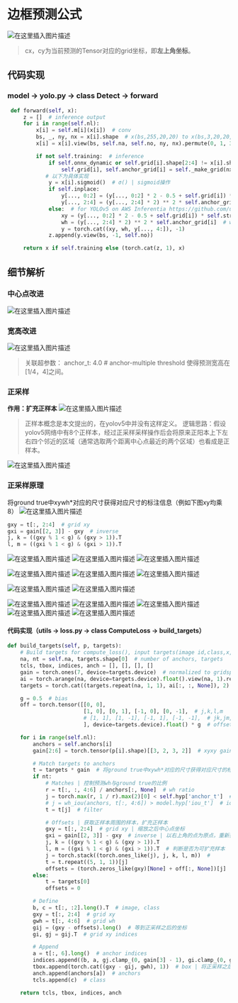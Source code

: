 ﻿# 边框预测公式
![在这里插入图片描述](https://img-blog.csdnimg.cn/4504eb357cdc4c77b8344e45d408eb43.png)
> cx，cy为当前预测的Tensor对应的grid坐标，即**左上角坐标**。
## 代码实现
### model -> yolo.py -> class Detect -> forward

```python
 def forward(self, x):
     z = []  # inference output
     for i in range(self.nl):
         x[i] = self.m[i](x[i])  # conv
         bs, _, ny, nx = x[i].shape  # x(bs,255,20,20) to x(bs,3,20,20,85)
         x[i] = x[i].view(bs, self.na, self.no, ny, nx).permute(0, 1, 3, 4, 2).contiguous()

         if not self.training:  # inference
             if self.onnx_dynamic or self.grid[i].shape[2:4] != x[i].shape[2:4]:
                 self.grid[i], self.anchor_grid[i] = self._make_grid(nx, ny, i)  # 计算grid，anchor_grid
			# 以下为具体实现
             y = x[i].sigmoid()  # σ() | sigmoid操作
             if self.inplace:
                 y[..., 0:2] = (y[..., 0:2] * 2 - 0.5 + self.grid[i]) * self.stride[i]  # xy | （2*σ(t)-0.5+c）* stride
                 y[..., 2:4] = (y[..., 2:4] * 2) ** 2 * self.anchor_grid[i]  # wh
             else:  # for YOLOv5 on AWS Inferentia https://github.com/ultralytics/yolov5/pull/2953
                 xy = (y[..., 0:2] * 2 - 0.5 + self.grid[i]) * self.stride[i]  # xy
                 wh = (y[..., 2:4] * 2) ** 2 * self.anchor_grid[i]  # wh
                 y = torch.cat((xy, wh, y[..., 4:]), -1)
             z.append(y.view(bs, -1, self.no))

     return x if self.training else (torch.cat(z, 1), x)
```

## 细节解析
### 中心点改进
![在这里插入图片描述](https://img-blog.csdnimg.cn/bd2ab3bb0be246aa9cd7d7ca5ba30197.png)
### 宽高改进
![在这里插入图片描述](https://img-blog.csdnimg.cn/6ee7a73dbd234bfb9a5b3b8e69356345.png)
>关联超参数：
>anchor_t: 4.0  # anchor-multiple threshold
>使得预测宽高在[1/4，4]之间。
### 正采样
**作用：扩充正样本**
![在这里插入图片描述](https://img-blog.csdnimg.cn/316359c1754042b39228d1543f5c92be.png)
>正样本概念是本文提出的，在yolov5中并没有这样定义。
>逻辑思路：假设yolov5网络中有8个正样本，经过正采样采样操作后会将原来正阳本上下左右四个邻近的区域（通常选取两个距离中心点最近的两个区域）也看成是正样本。

![在这里插入图片描述](https://img-blog.csdnimg.cn/21b262f6b3964697a5dcad099176f53b.png)
### 正采样原理
将ground true中xywh*对应的尺寸获得对应尺寸的标注信息（例如下图xy均乘8）
![在这里插入图片描述](https://img-blog.csdnimg.cn/94792d7d69134221a85d6a1a5dde5404.png)

```python
gxy = t[:, 2:4]  # grid xy
gxi = gain[[2, 3]] - gxy  # inverse
j, k = ((gxy % 1 < g) & (gxy > 1)).T
l, m = ((gxi % 1 < g) & (gxi > 1)).T
```
![在这里插入图片描述](https://img-blog.csdnimg.cn/8af52de622b645b9b45fbb46d352edf6.png)
![在这里插入图片描述](https://img-blog.csdnimg.cn/efa923d02c624d69a4c11aaef403ae4a.png)
![在这里插入图片描述](https://img-blog.csdnimg.cn/2a17fb1ddd8946f9bd9cb696e812ae5a.png)

![在这里插入图片描述](https://img-blog.csdnimg.cn/c67842dd99a744c69e152a5eb17b17c1.png)
![在这里插入图片描述](https://img-blog.csdnimg.cn/51d5496c64c14bee9916761458bbb46d.png)
![在这里插入图片描述](https://img-blog.csdnimg.cn/a5103a4d476f44619b7836754a70e442.png)

![在这里插入图片描述](https://img-blog.csdnimg.cn/9cebc5c958174b69b211fee04c8c513a.png)
![在这里插入图片描述](https://img-blog.csdnimg.cn/517300adbe3647f8a3c380c23fb75ce5.png)


![在这里插入图片描述](https://img-blog.csdnimg.cn/900efcd921304b1f86a09bda709fa22f.png)
![在这里插入图片描述](https://img-blog.csdnimg.cn/10a5c8c4a8264eb58299f97c9fd839a6.png)
![在这里插入图片描述](https://img-blog.csdnimg.cn/46b94e4461dc4e27b96faec7c6e43035.png)
![在这里插入图片描述](https://img-blog.csdnimg.cn/3a6c22079ffc433abcdbcb1abef48780.png)
![在这里插入图片描述](https://img-blog.csdnimg.cn/cffd31845aff49c289b27672944ecc51.png)





#### 代码实现（utils -> loss.py -> class ComputeLoss -> build_targets）

```python
def build_targets(self, p, targets):
    # Build targets for compute_loss(), input targets(image id,class,x,y,w,h) | p：三层预测Tensor； target：ground true
    na, nt = self.na, targets.shape[0]  # number of anchors, targets
    tcls, tbox, indices, anch = [], [], [], []
    gain = torch.ones(7, device=targets.device)  # normalized to gridspace gain
    ai = torch.arange(na, device=targets.device).float().view(na, 1).repeat(1, nt)  # same as .repeat_interleave(nt)
    targets = torch.cat((targets.repeat(na, 1, 1), ai[:, :, None]), 2)  # append anchor indices

    g = 0.5  # bias
    off = torch.tensor([[0, 0],
                        [1, 0], [0, 1], [-1, 0], [0, -1],  # j,k,l,m
                        # [1, 1], [1, -1], [-1, 1], [-1, -1],  # jk,jm,lk,lm
                        ], device=targets.device).float() * g  # offsets

    for i in range(self.nl):
        anchors = self.anchors[i]
        gain[2:6] = torch.tensor(p[i].shape)[[3, 2, 3, 2]]  # xyxy gain

        # Match targets to anchors
        t = targets * gain  # 将ground true中xywh*对应的尺寸获得对应尺寸的标注信息
        if nt:
            # Matches | 控制预测wh与ground true的比例
            r = t[:, :, 4:6] / anchors[:, None]  # wh ratio
            j = torch.max(r, 1 / r).max(2)[0] < self.hyp['anchor_t']  # compare
            # j = wh_iou(anchors, t[:, 4:6]) > model.hyp['iou_t']  # iou(3,n)=wh_iou(anchors(3,2), gwh(n,2))
            t = t[j]  # filter

            # Offsets | 获取正样本周围的样本，扩充正样本
            gxy = t[:, 2:4]  # grid xy | 缩放之后中心点坐标
            gxi = gain[[2, 3]] - gxy  # inverse | 以右上角的点为原点，重新获得中心点坐标
            j, k = ((gxy % 1 < g) & (gxy > 1)).T
            l, m = ((gxi % 1 < g) & (gxi > 1)).T  # 判断是否为可扩充样本
            j = torch.stack((torch.ones_like(j), j, k, l, m))  # 
            t = t.repeat((5, 1, 1))[j]
            offsets = (torch.zeros_like(gxy)[None] + off[:, None])[j]
        else:
            t = targets[0]
            offsets = 0

        # Define
        b, c = t[:, :2].long().T  # image, class
        gxy = t[:, 2:4]  # grid xy
        gwh = t[:, 4:6]  # grid wh
        gij = (gxy - offsets).long()  # 等到正采样之后的坐标
        gi, gj = gij.T  # grid xy indices

        # Append
        a = t[:, 6].long()  # anchor indices
        indices.append((b, a, gj.clamp_(0, gain[3] - 1), gi.clamp_(0, gain[2] - 1)))  # image, anchor, grid indices
        tbox.append(torch.cat((gxy - gij, gwh), 1))  # box | 将正采样之后扩充的正样本添加到原来的样本中
        anch.append(anchors[a])  # anchors
        tcls.append(c)  # class

    return tcls, tbox, indices, anch
```


